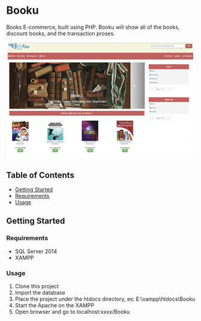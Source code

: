 # Booku
Books E-commerce, built using PHP.
Booku will show all of the books, discount books, and the transaction proses.

![alt text](https://github.com/orianisihaloho/Booku/blob/master/Booku.png?raw=true)

## Table of Contents
* [Getting Started](#getting-started)
* [Requirements](#requirements)
* [Usage](#usage)

## Getting Started
### Requirements
* SQL Server 2014
* XAMPP

### Usage
1. Clone this project
2. Import the database 
3. Place the project under the htdocs directory, ex: E:\xampp\htdocs\Booku
4. Start the Apache on the XAMPP
5. Open browser and go to localhost:xxxx/Booku

